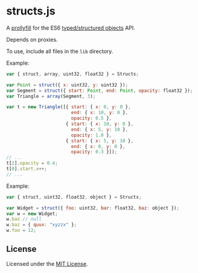 # structs.js

A [prollyfill](http://prollyfill.org) for the ES6 [typed/structured objects](http://wiki.ecmascript.org/doku.php?id=harmony:typed_objects) API.

Depends on proxies.

To use, include all files in the `lib` directory.

Example:

```javascript
var { struct, array, uint32, float32 } = Structs;

var Point = struct({ x: uint32, y: uint32 });
var Segment = struct({ start: Point, end: Point, opacity: float32 });
var Triangle = array(Segment, 3);

var t = new Triangle([{ start: { x: 0, y: 0 },
                        end: { x: 10, y: 0 },
                        opacity: 0.5 },
                      { start: { x: 10, y: 0 },
                        end: { x: 5, y: 10 },
                        opacity: 1.0 },
                      { start: { x: 5, y: 10 },
                        end: { x: 0, y: 0 },
                        opacity: 0.3 }]);
// ...
t[2].opacity = 0.4;
t[0].start.x++;
// ...
```

Example:

```javascript
var { struct, uint32, float32, object } = Structs;

var Widget = struct({ foo: uint32, bar: float32, baz: object });
var w = new Widget;
w.baz // null
w.baz = { quux: "xyzzx" };
w.foo = 12;
```

## License

Licensed under the [MIT License](http://mit-license.org).
